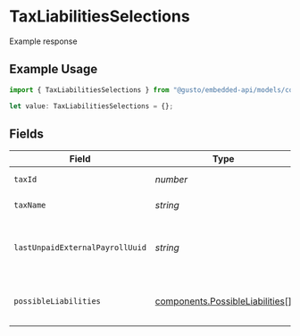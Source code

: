 # TaxLiabilitiesSelections

Example response

## Example Usage

```typescript
import { TaxLiabilitiesSelections } from "@gusto/embedded-api/models/components";

let value: TaxLiabilitiesSelections = {};
```

## Fields

| Field                                                                              | Type                                                                               | Required                                                                           | Description                                                                        |
| ---------------------------------------------------------------------------------- | ---------------------------------------------------------------------------------- | ---------------------------------------------------------------------------------- | ---------------------------------------------------------------------------------- |
| `taxId`                                                                            | *number*                                                                           | :heavy_minus_sign:                                                                 | The ID of the tax.                                                                 |
| `taxName`                                                                          | *string*                                                                           | :heavy_minus_sign:                                                                 | The name of the tax.                                                               |
| `lastUnpaidExternalPayrollUuid`                                                    | *string*                                                                           | :heavy_minus_sign:                                                                 | The UUID of last unpaid external payroll.                                          |
| `possibleLiabilities`                                                              | [components.PossibleLiabilities](../../models/components/possibleliabilities.md)[] | :heavy_minus_sign:                                                                 | Possible tax liabilities selections.                                               |